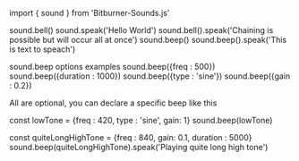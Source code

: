 import { sound } from 'Bitburner-Sounds.js'

sound.bell()
sound.speak('Hello World')
sound.bell().speak('Chaining is possible but will occur all at once')
sound.beep()
sound.beep().speak('This is text to speach')

sound.beep options examples
sound.beep({freq : 500})
sound.beep({duration : 1000})
sound.beep({type : 'sine'})
sound.beep({gain : 0.2})

All are optional, you can declare a specific beep like this

const lowTone = {freq : 420, type : 'sine', gain: 1}
sound.beep(lowTone)

const quiteLongHighTone = {freq : 840, gain: 0.1, duration : 5000}
sound.beep(quiteLongHighTone).speak('Playing quite long high tone')